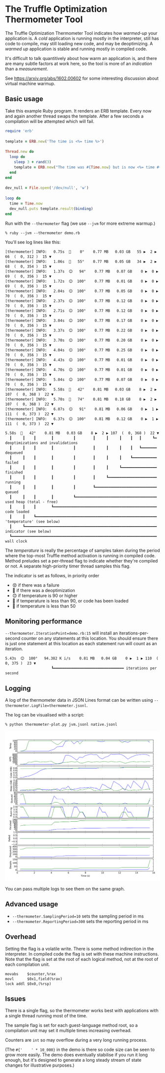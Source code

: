 # The Truffle Optimization Thermometer Tool

The Truffle Optimization Thermometer Tool indicates how *warmed-up* your
application is. A *cold* application is running mostly in the interpreter, still
has code to compile, may still loading new code, and may be deoptimizing. A
*warmed up* application is stable and running mostly in compiled code.

It's difficult to talk quantitively about how warm an application is, and there
are many subtle factors at work here, so the tool is more of an *indication* than
a *measurement*.

See https://arxiv.org/abs/1602.00602 for some interesting discussion about
virtual machine warmup.

## Basic usage

Take this example Ruby program. It renders an ERB template. Every now and again
another thread swaps the template. After a few seconds a compilation will be
attempted which will fail.

```ruby
require 'erb'

template = ERB.new('The time is <%= time %>')

Thread.new do
  loop do
    sleep 3 + rand(3)
    template = ERB.new("The time was #{Time.now} but is now <%= time #{'    ' * 10_000} %>")
  end
end

dev_null = File.open('/dev/null', 'w')

loop do
  time = Time.now
  dev_null.puts template.result(binding)
end
```

Run with the `--thermometer` flag (we use `--jvm` for more extreme warmup.)

```
% ruby --jvm --thermometer demo.rb
```

You'll see log lines like this:

```
[thermometer] INFO:   0.75s  🥶    0°    0.77 MB   0.03 GB   55 ▶  2 ▶  66  (  0, 312 )  15 ▼
[thermometer] INFO:   1.06s  🤔   55°    0.77 MB   0.05 GB   34 ▶  2 ▶  68  (  0, 354 )  15 ▼
[thermometer] INFO:   1.37s  😊   94°    0.77 MB   0.07 GB    0 ▶  0 ▶  69  (  0, 356 )  15 ▼
[thermometer] INFO:   1.72s  😊  100°    0.77 MB   0.01 GB    0 ▶  0 ▶  69  (  0, 356 )  15 ▼
[thermometer] INFO:   2.04s  😊  100°    0.77 MB   0.05 GB    0 ▶  0 ▶  70  (  0, 356 )  15 ▼
[thermometer] INFO:   2.37s  😊  100°    0.77 MB   0.12 GB    0 ▶  0 ▶  70  (  0, 356 )  15 ▼
[thermometer] INFO:   2.71s  😊  100°    0.77 MB   0.12 GB    0 ▶  0 ▶  70  (  0, 356 )  15 ▼
[thermometer] INFO:   3.04s  😊  100°    0.77 MB   0.17 GB    0 ▶  0 ▶  70  (  0, 356 )  15 ▼
[thermometer] INFO:   3.37s  😊  100°    0.77 MB   0.22 GB    0 ▶  0 ▶  70  (  0, 356 )  15 ▼
[thermometer] INFO:   3.70s  😊  100°    0.77 MB   0.20 GB    0 ▶  0 ▶  70  (  0, 356 )  15 ▼
[thermometer] INFO:   4.04s  😊  100°    0.77 MB   0.25 GB    0 ▶  0 ▶  70  (  0, 356 )  15 ▼
[thermometer] INFO:   4.43s  😊  100°    0.77 MB   0.01 GB    0 ▶  0 ▶  70  (  0, 356 )  15 ▼
[thermometer] INFO:   4.70s  😊  100°    0.77 MB   0.01 GB    0 ▶  0 ▶  70  (  0, 356 )  15 ▼
[thermometer] INFO:   5.04s  😊  100°    0.77 MB   0.07 GB    0 ▶  0 ▶  70  (  0, 356 )  15 ▼
[thermometer] INFO:   5.58s  🤮   42°    0.81 MB   0.03 GB    8 ▶  2 ▶ 107  (  0, 368 )  22 ▼
[thermometer] INFO:   5.70s  🤔   74°    0.81 MB   0.18 GB    8 ▶  2 ▶ 107  (  0, 368 )  22 ▼
[thermometer] INFO:   6.07s  😊   91°    0.81 MB   0.06 GB    0 ▶  1 ▶ 111  (  0, 373 )  22 ▼
[thermometer] INFO:   6.37s  😊  100°    0.81 MB   0.12 GB    0 ▶  1 ▶ 111  (  0, 373 )  22 ▼
```

```
5.58s  🤮   42°    0.81 MB   0.03 GB    8 ▶  2 ▶ 107  (  0, 368 )  22 ▼
  ┃     ┃    ┃       ┃         ┃        ┃     ┃     ┃    ┃   ┃     ┗━ deoptimizations and invalidations
  ┃     ┃    ┃       ┃         ┃        ┃     ┃     ┃    ┃   ┗━━━━━━━ dequeued
  ┃     ┃    ┃       ┃         ┃        ┃     ┃     ┃    ┗━━━━━━━━━━━ failed
  ┃     ┃    ┃       ┃         ┃        ┃     ┃     ┗━━━━━━━━━━━━━━━━ finished
  ┃     ┃    ┃       ┃         ┃        ┃     ┗━━━━━━━━━━━━━━━━━━━━━━ running
  ┃     ┃    ┃       ┃         ┃        ┗━━━━━━━━━━━━━━━━━━━━━━━━━━━━ queued
  ┃     ┃    ┃       ┃         ┗━━━━━━━━━━━━━━━━━━━━━━━━━━━━━━━━━━━━━ used heap (total - free)
  ┃     ┃    ┃       ┗━━━━━━━━━━━━━━━━━━━━━━━━━━━━━━━━━━━━━━━━━━━━━━━ code loaded
  ┃     ┃    ┗━━━━━━━━━━━━━━━━━━━━━━━━━━━━━━━━━━━━━━━━━━━━━━━━━━━━━━━ 'temperature' (see below)
  ┃     ┗━━━━━━━━━━━━━━━━━━━━━━━━━━━━━━━━━━━━━━━━━━━━━━━━━━━━━━━━━━━━ indicator (see below)
  ┗━━━━━━━━━━━━━━━━━━━━━━━━━━━━━━━━━━━━━━━━━━━━━━━━━━━━━━━━━━━━━━━━━━ wall clock
```

The *temperature* is really the percentage of samples taken during the period
where the top-most Truffle method activation is running in compiled code. Method
preludes set a per-thread flag to indicate whether they're compiled or not. A
separate high-priority timer thread samples this flag.

The indicator is set as follows, in priority order

* 😡 if there was a failure
* 🤮 if there was a deoptimization
* 😊 if temperature is 90 or higher
* 🤔 if temperature is less than 90, or code has been loaded
* 🥶 if temperature is less than 50

## Monitoring performance

`--thermometer.IterationPoint=demo.rb:15` will install an iterations-per-second
counter on any statements at this location. You should ensure there is just one
statement at this location as each statement run will count as an iteration.

```
5.43s  😊  100°   94.382 K i/s    0.81 MB   0.04 GB    0 ▶  1 ▶ 110  (  0, 375 )  23 ▼
                     ┗━━━━━━━━━━━━━━━━━━━━━━━━━━━━━━━━ iterations per second
```

## Logging

A log of the thermometer data in JSON Lines format can be written using
`--thermometer.LogFile=thermometer.jsonl`.

The log can be visualised with a script:

```
% python thermometer-plot.py jvm.jsonl native.jsonl
```

![Example graph](thermometer-graph.svg)

You can pass multiple logs to see them on the same graph.

## Advanced usage

* `--thermometer.SamplingPeriod=10` sets the sampling period in ms
* `--thermometer.ReportingPeriod=300` sets the reporting period in ms

## Overhead

Setting the flag is a volatile write. There is some method indirection in the
interpreter. In compiled code the flag is set with these machine instructions.
Note that the flag is set at the root of each logical method, not at the root of
each compilation unit.

```
movabs    $counter,%rax
movl      $0x1,field(%rax)
lock addl $0x0,(%rsp)
```

## Issues

There is a single flag, so the thermometer works best with applications with a
single thread running most of the time.

The sample flag is set for each guest-language method root, so a compilation
unit may set it multiple times increasing overhead.

Counters are `int` so may overflow during a very long running process.

(The `#{'    ' * 10_000}` in the demo is there so code size can be seen to grow
more easily. The demo does eventually stabilise if you run it long enough, but
it's designed to generate a long steady stream of state changes for illustrative
purposes.)
